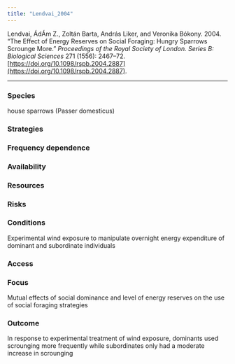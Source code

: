 ```yaml
---
title: "Lendvai_2004"
---
```


Lendvai, ÁdÁm Z., Zoltán Barta, András Liker, and Veronika Bókony. 2004. “The Effect of Energy Reserves on Social Foraging: Hungry Sparrows Scrounge More.” _Proceedings of the Royal Society of London. Series B: Biological Sciences_ 271 (1556): 2467–72. [https://doi.org/10.1098/rspb.2004.2887](https://doi.org/10.1098/rspb.2004.2887).

---

### Species
house sparrows (Passer domesticus)

### Strategies

### Frequency dependence

### Availability

### Resources

### Risks

### Conditions
Experimental wind exposure to manipulate overnight energy expenditure of dominant and subordinate individuals

### Access

### Focus
Mutual effects of social dominance and level of energy reserves on the use of social foraging strategies

### Outcome
In response to experimental treatment of wind exposure, dominants used scrounging more frequently while subordinates only had a moderate increase in scrounging

